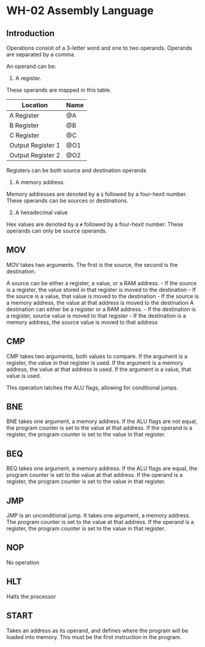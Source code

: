 # WH-02 Assembly Language

## Introduction

Operations consist of a 3-letter word and one to two operands. Operands are separated by a comma.

An operand can be:
1. A register.

These operands are mapped in this table.

| Location             | Name |
| -------------------- | ---- |
| A Register           | @A   |
| B Register           | @B   |
| C Register           | @C   |
| Output Register 1    | @O1  |
| Output Register 2    | @O2  |

Registers can be both source and destination operands

1. A memory address.

Memory addresses are denoted by a `$` followed by a four-hexit number. These operands can be sources or destinations.

2. A hexadecimal value

Hex values are denoted by a `#` followed by a four-hexit number. These operands can only be source operands.

## MOV
MOV takes two arguments. The first is the source, the second is the destination.

A source can be either a register, a value, or a RAM address.
    - If the source is a register, the value stored in that register is moved to the destination
    - If the source is a value, that value is moved to the destination
    - If the source is a memory address, the value at that address is moved to the destination
A destination can either be a register or a RAM address.
    - If the destination is a register, source value is moved to that register
    - If the destination is a memory address, the source value is moved to that address

## CMP
CMP takes two arguments, both values to compare. If the argument is a register, the value in that register is used. If the argument is a memory address, the value at that address is used. If the argument is a value, that value is used.

This operation latches the ALU flags, allowing for conditional jumps.

## BNE
BNE takes one argument, a memory address. If the ALU flags are not equal, the program counter is set to the value at that address. If the operand is a register, the program counter is set to the value in that register.

## BEQ
BEQ takes one argument, a memory address. If the ALU flags are equal, the program counter is set to the value at that address. If the operand is a register, the program counter is set to the value in that register.

## JMP
JMP is an unconditional jump. It takes one argument, a memory address. The program counter is set to the value at that address. If the operand is a register, the program counter is set to the value in that register.

## NOP
No operation

## HLT
Halts the processor

## START
Takes an address as its operand, and defines where the program will be loaded into memory. This must be the first instruction in the program.